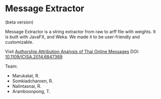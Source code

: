# Message Extractor
(beta version)

Message Extractor is a string extractor from raw to arff file with weights. It is built with JavaFX, and Weka. We made it to be user-friendly and customizable.

Visit [Authorship Attribution Analysis of Thai Online Messages](http://ieeexplore.ieee.org/xpl/articleDetails.jsp?reload=true&arnumber=6847369&pageNumber%3D129510)
DOI: [10.1109/ICISA.2014.6847369](http://ieeexplore.ieee.org/xpl/articleDetails.jsp?reload=true&arnumber=6847369&pageNumber%3D129510)


Team:
 - Marukatat, R.
 -  Somkiadcharoen, R. 
 -  Nalintasnai, R. 
 -  Aramboonpong, T.
